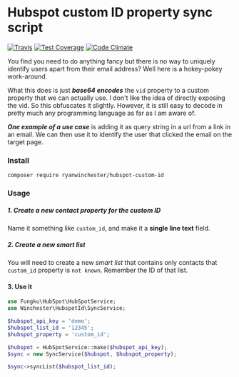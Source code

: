 # Hubspot custom ID property sync script
 [![Travis](https://travis-ci.org/ryanwinchester/hubspot-custom-id.svg?branch=master)](https://travis-ci.org/ryanwinchester/hubspot-custom-id)
 [![Test Coverage](https://codeclimate.com/github/ryanwinchester/hubspot-custom-id/badges/coverage.svg)](https://codeclimate.com/github/ryanwinchester/hubspot-custom-id/coverage)
 [![Code Climate](https://codeclimate.com/github/ryanwinchester/hubspot-custom-id/badges/gpa.svg)](https://codeclimate.com/github/ryanwinchester/hubspot-custom-id)


You find you need to do anything fancy but there is no way to uniquely identify users apart from their
email address? Well here is a hokey-pokey work-around.

What this does is just ***base64 encodes*** the `vid` property to a custom property that we can actually use.
I don't like the idea of directly exposing the vid. So this obfuscates it slightly. However, it is still easy
to decode in pretty much any programming language as far as I am aware of.

***One example of a use case*** is adding it as query string in a url from a link in an email.
We can then use it to identify the user that clicked the email on the target page.

### Install

```
composer require ryanwinchester/hubspot-custom-id
```

### Usage

##### 1. Create a new contact property for the custom ID
Name it something like `custom_id`, and make it a **single line text** field.

##### 2. Create a new smart list
You will need to create a new *smart list* that contains only contacts that `custom_id` property is `not known`.
Remember the ID of that list.

#### 3. Use it

```php
use Fungku\HubSpot\HubSpotService;
use Winchester\HubspotId\SyncService;

$hubspot_api_key = 'demo';
$hubspot_list_id = '12345';
$hubspot_property = 'custom_id';

$hubspot = HubSpotService::make($hubspot_api_key);
$sync = new SyncService($hubspot, $hubspot_property);

$sync->syncList($hubspot_list_id);
```
